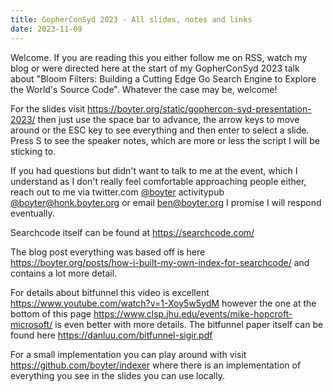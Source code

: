```yaml
---
title: GopherConSyd 2023 - All slides, notes and links
date: 2023-11-09
---
```


Welcome. If you are reading this you either follow me on RSS, watch my blog or were directed here at the start of my GopherConSyd 2023 talk about "Bloom Filters: Building a Cutting Edge Go Search Engine to Explore the World's Source Code". Whatever the case may be, welcome!

For the slides visit https://boyter.org/static/gophercon-syd-presentation-2023/ then just use the space bar to advance, the arrow keys to move around or the ESC key to see everything and then enter to select a slide. Press S to see the speaker notes, which are more or less the script I will be sticking to.

If you had questions but didn't want to talk to me at the event, which I understand as I don't really feel comfortable approaching people either, reach out to me via twitter.com [@boyter](https://twitter.com/boyter) activitypub [@boyter@honk.boyter.org](https://honk.boyter.org/) or email ben@boyter.org I promise I will respond eventually.

Searchcode itself can be found at https://searchcode.com/

The blog post everything was based off is here https://boyter.org/posts/how-i-built-my-own-index-for-searchcode/ and contains a lot more detail.

For details about bitfunnel this video is excellent https://www.youtube.com/watch?v=1-Xoy5w5ydM however the one at the bottom of this page https://www.clsp.jhu.edu/events/mike-hopcroft-microsoft/ is even better with more details. The bitfunnel paper itself can be found here https://danluu.com/bitfunnel-sigir.pdf

For a small implementation you can play around with visit https://github.com/boyter/indexer where there is an implementation of everything you see in the slides you can use locally.

